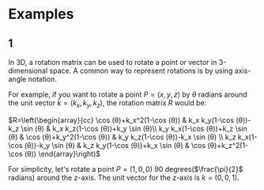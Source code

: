 &emsp;
# Examples
## 1
In 3D, a rotation matrix can be used to rotate a point or vector in 3-dimensional space. A common way to represent rotations is by using axis-angle notation. 

For example, if you want to rotate a point $P=(x, y, z)$ by $θ$ radians around the unit vector $\hat{k} = (k_x, k_y, k_z)$, the rotation matrix $R$ would be:

$R=\left(\begin{array}{cc}
\cos (θ)+k_x^2(1-\cos (θ)) & k_x k_y(1-\cos (θ))-k_z \sin (θ) & k_x k_z(1-\cos (θ))+k_y \sin (θ)\\
k_y k_x(1-\cos (θ))+k_z \sin (θ) & \cos (θ)+k_y^2(1-\cos (θ)) & k_y k_z(1-\cos (θ))-k_x \sin (θ) \\
k_z k_x(1-\cos (θ))-k_y \sin (θ) & k_z k_y(1-\cos (θ))+k_x \sin (θ) & \cos (θ)+k_z^2(1-\cos (θ))
\end{array}\right)$

For simplicity, let's rotate a point $P=(1,0,0)$ $90$ degrees($\frac{\pi}{2}$ radians) around the z-axis. The unit vector for the z-axis is $k=(0,0,1)$.


```py

```